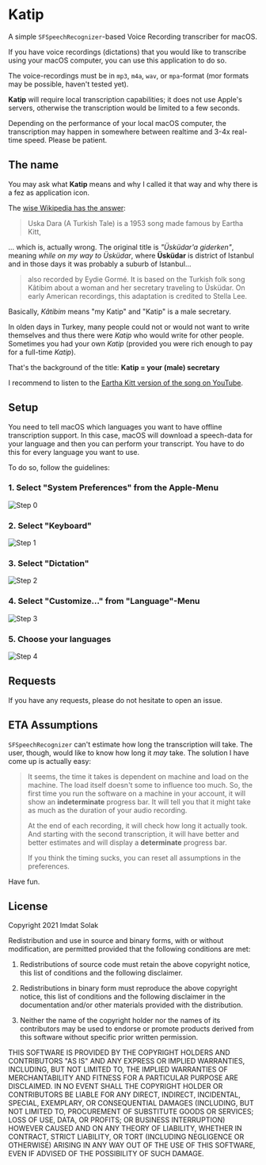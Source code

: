 # Katip

A simple `SFSpeechRecognizer`-based Voice Recording transcriber for macOS.

If you have voice recordings (dictations) that you would like to transcribe using
your macOS computer, you can use this application to do so.

The voice-recordings must be in `mp3`, `m4a`, `wav`, or `mpa`-format (mor formats
may be possible, haven't tested yet).

**Katip** will require local transcription capabilities; it does not use Apple's
servers, otherwise the transcription would be limited to a few seconds.

Depending on the performance of your local macOS computer, the transcription may 
happen in somewhere between realtime and 3-4x real-time speed. Please be patient.

## The name

You may ask what **Katip** means and why I called it that way and why there is a
fez as application icon.

The [wise Wikipedia has the answer](https://en.wikipedia.org/wiki/Uska_Dara):

> Uska Dara (A Turkish Tale) is a 1953 song made famous by Eartha Kitt, 

... which is, actually wrong. The original title is *"Üsküdar'a giderken"*, meaning
*while on my way to Üsküdar*, where **Üsküdar** is district of Istanbul and 
in those days it was probably a suburb of Istanbul...

> also recorded by Eydie Gormé. It is based on the Turkish folk song 
> Kâtibim about a woman and her secretary traveling to Üsküdar. On 
> early American recordings, this adaptation is credited to Stella Lee.

Basically, *Kâtibim* means "my Katip" and "Katip" is a male secretary. 

In olden days in Turkey, many people could not or would not want to write themselves
and thus there were *Katip* who would write for other people. Sometimes you had your
own *Katip* (provided you were rich enough to pay for a full-time *Katip*).

That's the background of the title: **Katip = your (male) secretary**

I recommend to listen to the [Eartha Kitt version of the song on YouTube](https://www.youtube.com/watch?v=sVXFDtC_gqk).

## Setup

You need to tell macOS which languages you want to have offline transcription support. In this case, 
macOS will download a speech-data for your language and then you can perform your transcript. 
You have to do this for every language you want to use.

To do so, follow the guidelines:

### 1. Select "System Preferences" from the Apple-Menu
![Step 0](images/image0.png)

### 2. Select "Keyboard"

![Step 1](images/image1.png)

### 3. Select "Dictation"

![Step 2](images/image2.png)

### 4. Select "Customize..." from "Language"-Menu

![Step 3](images/image3.png)

### 5. Choose your languages

![Step 4](images/image4.png)

## Requests

If you have any requests, please do not hesitate to open an issue.

## ETA Assumptions
`SFSpeechRecognizer` can't estimate how long the transcription will take. The user, 
though, would like to know how long it *may* take. The solution I have come up is
actually easy:

> It seems, the time it takes is dependent on machine and load on the machine. 
> The load itself doesn't some to influence too much. So, the first time you 
> run the software on a machine in your account, it will show an **indeterminate** 
> progress bar. It will tell you that it might take as much as the duration of 
> your audio recording.
>
> At the end of each recording, it will check how long it actually took. And starting
> with the second transcription, it will have better and better estimates and will
> display a **determinate** progress bar.
>
> If you think the timing sucks, you can reset all assumptions in the preferences.

Have fun.

## License

Copyright 2021 Imdat Solak

Redistribution and use in source and binary forms, with or without modification, are 
permitted provided that the following conditions are met:

1. Redistributions of source code must retain the above copyright notice, this list 
   of conditions and the following disclaimer.

2. Redistributions in binary form must reproduce the above copyright notice, this 
   list of conditions and the following disclaimer in the documentation and/or other 
   materials provided with the distribution.

3. Neither the name of the copyright holder nor the names of its contributors may be 
   used to endorse or promote products derived from this software without specific 
   prior written permission.

THIS SOFTWARE IS PROVIDED BY THE COPYRIGHT HOLDERS AND CONTRIBUTORS "AS IS" AND ANY 
EXPRESS OR IMPLIED WARRANTIES, INCLUDING, BUT NOT LIMITED TO, THE IMPLIED WARRANTIES 
OF MERCHANTABILITY AND FITNESS FOR A PARTICULAR PURPOSE ARE DISCLAIMED. IN NO EVENT 
SHALL THE COPYRIGHT HOLDER OR CONTRIBUTORS BE LIABLE FOR ANY DIRECT, INDIRECT, 
INCIDENTAL, SPECIAL, EXEMPLARY, OR CONSEQUENTIAL DAMAGES (INCLUDING, BUT NOT LIMITED 
TO, PROCUREMENT OF SUBSTITUTE GOODS OR SERVICES; LOSS OF USE, DATA, OR PROFITS; OR 
BUSINESS INTERRUPTION) HOWEVER CAUSED AND ON ANY THEORY OF LIABILITY, WHETHER IN 
CONTRACT, STRICT LIABILITY, OR TORT (INCLUDING NEGLIGENCE OR OTHERWISE) ARISING IN 
ANY WAY OUT OF THE USE OF THIS SOFTWARE, EVEN IF ADVISED OF THE POSSIBILITY OF SUCH 
DAMAGE.
